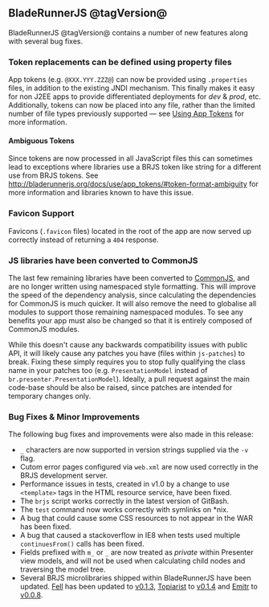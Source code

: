 ## BladeRunnerJS @tagVersion@

BladeRunnerJS @tagVersion@ contains a number of new features along with several bug fixes.

### Token replacements can be defined using property files

App tokens (e.g. `@XXX.YYY.ZZZ@`) can now be provided using `.properties` files, in addition to the existing JNDI mechanism. This finally makes it easy for non J2EE apps to provide differentiated deployments for _dev_ & _prod_, etc. Additionally, tokens can now be placed into any file, rather than the limited number of file types previously supported &mdash; see [Using App Tokens](http://bladerunnerjs.org/docs/use/app_tokens/) for more information.

#### Ambiguous Tokens

Since tokens are now processed in all JavaScript files this can sometimes lead to exceptions where libraries use a BRJS token like string for a different use from BRJS tokens. See http://bladerunnerjs.org/docs/use/app_tokens/#token-format-ambiguity for more information and libraries known to have this issue.

### Favicon Support

Favicons (`.favicon` files) located in the root of the app are now served up correctly instead of returning a `404` response.

### JS libraries have been converted to CommonJS

The last few remaining libraries have been converted to [CommonJS](http://www.commonjs.org/), and are no longer written using namespaced style formatting. This will improve the speed of the dependency analysis, since calculating the dependencies for CommonJS is much quicker. It will also remove the need to globalise all modules to support those remaining namespaced modules. To see any benefits your app must also be changed so that it is entirely composed of CommonJS modules.

While this doesn't cause any backwards compatibility issues with public API, it will likely cause any patches you have (files within `js-patches`) to break. Fixing these simply requires you to stop fully qualifying the class name in your patches too (e.g. `PresentationModel` instead of `br.presenter.PresentationModel`). Ideally, a pull request against the main code-base should be also be raised, since patches are intended for temporary changes only.

### Bug Fixes & Minor Improvements

The following bug fixes and improvements were also made in this release:

- `_` characters are now supported in version strings supplied via the `-v` flag.
- Cutom error pages configured via `web.xml` are now used correctly in the BRJS development server.
- Performance issues in tests, created in v1.0 by a change to use `<template>` tags in the HTML resource service, have been fixed.
- The `brjs` script works correctly in the latest version of GitBash.
- The `test` command now works correctly with symlinks on \*nix.
- A bug that could cause some CSS resources to not appear in the WAR has been fixed.
- A bug that caused a stackoverflow in IE8 when tests used multiple `continuesFrom()` calls has been fixed. 
- Fields prefixed with `m_` or `_` are now treated as _private_ within Presenter view models, and will not be used when calculating child nodes and traversing the model tree.
- Several BRJS microlibraries shipped within BladeRunnerJS have been updated. [Fell](https://github.com/BladeRunnerJS/fell/releases) has been updated to [v0.1.3](https://github.com/BladeRunnerJS/fell/releases/tag/v0.1.3), [Topiarist](https://github.com/BladeRunnerJS/topiarist/releases) to [v0.1.4](https://github.com/BladeRunnerJS/topiarist/releases/tag/v0.1.4) and [Emitr](https://github.com/BladeRunnerJS/emitr/releases) to [v0.0.8](https://github.com/BladeRunnerJS/emitr/releases/tag/v0.0.8).